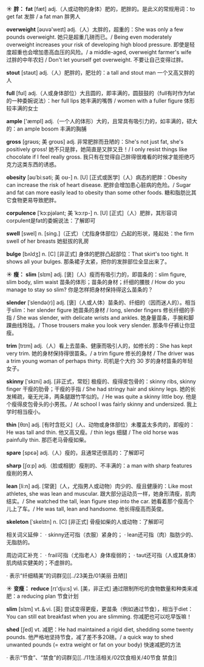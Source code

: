 ☀ <span class="category">**胖：**</span>
<span class="vocabulary">**fat**</span> [fæt] 
<span class="definition">adj.（人或动物的身体）肥的，肥胖的。是此义的常规用词：</span>to get fat 发胖 / a fat man 胖男人

<span class="vocabulary">**overweight**</span> [əʊvə'weɪt] 
<span class="definition">adj.（人）太胖的，超重的：</span>She was only a few pounds overweight. 她只是超重几磅而已。/ Being even moderately overweight increases your risk of developing high blood pressure. 即使是轻度超重也会增加患高血压的风险。/ a middle-aged, overweight farmer's wife 过胖的中年农妇 / Don't let yourself get overweight. 不要让自己变得过胖。

<span class="vocabulary">**stout**</span> [staʊt] 
<span class="definition">adj.（人）肥胖的，肥壮的：</span>a tall and stout man 一个又高又胖的人 

<span class="vocabulary">**full**</span> [fʊl] 
<span class="definition">adj.（人或身体部位）大且圆的，即丰满的，圆鼓鼓的（full有时作为fat的一种委婉说法）：</span>her full lips 她丰满的嘴唇 / women with a fuller figure 体形较丰满的女士

<span class="vocabulary">**ample**</span> ['æmpl] 
<span class="definition">adj.（一个人的体形）大的，且常具有吸引力的，如丰满的，硕大的：</span>an ample bosom 丰满的胸脯
            
<span class="vocabulary">**gross**</span> [grəʊs; 美 groʊs]
<span class="definition">adj. 非常肥胖而丑陋的：</span>She's not just fat, she's positively gross! 她不只是胖，她简直是又胖又丑！/ I only resist things like chocolate if I feel really gross. 我只有在觉得自己胖得很难看的时候才能拒绝巧克力这类东西的诱惑。          

<span class="vocabulary">**obesity**</span> [əʊˈbi:səti; 美 oʊ-]
<span class="definition">n. [U] [正式或医学]（人）病态的肥胖：</span>Obesity can increase the risk of heart disease. 肥胖会增加患心脏病的危险。/ Sugar and fat can more easily lead to obesity than some other foods. 糖和脂肪比其它食物更易导致肥胖。

<span class="vocabulary">**corpulence**</span> [ˈkɔ:pjələnt; 美 ˈkɔ:rp-]
<span class="definition">n. [U] [正式]（人）肥胖，其形容词corpulent是fat的委婉说法：</span>了解即可

<span class="vocabulary">**swell**</span> [swel] 
<span class="definition">n. [sing.]（正式）（尤指身体部位）凸起的形状，隆起处：</span>the firm swell of her breasts 她挺拔的乳房
           
<span class="vocabulary">**bulge**</span> [bʌldʒ]
<span class="definition">n. [C] [非正式] 身体的肥胖凸起部位：</span>That skirt's too tight. It shows all your bulges. 那条裙子太紧，把你的发胖部位全显出来了。

☀ <span class="category">**瘦：**</span>
<span class="vocabulary">**slim**</span> [slɪm] 
<span class="definition">adj. [褒]（人）瘦而有吸引力的，即苗条的：</span>slim figure, slim body, slim waist 苗条的体形；苗条的身材；纤细的腰肢 / How do you manage to stay so slim? 你是怎样把身材保持得这么苗条的？
           
<span class="vocabulary">**slender**</span> [ˈslendə(r)]
<span class="definition">adj. [褒]（人或人体）苗条的、纤细的（因而迷人的）。相当于slim：</span>her slender figure 她苗条的身材 / long, slender fingers 修长纤细的手指 / She was slender, with delicate wrists and ankles. 她身量苗条，手腕和脚踝曲线玲珑。/ Those trousers make you look very slender. 那条牛仔裤让你显瘦。
           
<span class="vocabulary">**trim**</span> [trɪm]
<span class="definition">adj.（人）看上去苗条、健康而吸引人的，如修长的：</span>She has kept very trim. 她的身材保持得很苗条。/ a trim figure 修长的身材 / The driver was a trim young woman of perhaps thirty. 司机是个大约 30 岁的身材苗条的年轻女子。           

<span class="vocabulary">**skinny**</span> [ˈskɪni]
<span class="definition">adj. [非正式，常贬] 极瘦的、瘦得皮包骨的：</span>skinny ribs, skinny finger 干瘦的肋骨；干瘦的手指 / She had stringy hair and skinny legs. 她的长发稀疏，毫无光泽，两条腿跟竹竿似的。/ He was quite a skinny little boy. 他是个瘦得皮包骨头的小男孩。/ At school I was fairly skinny and undersized. 我上学时相当瘦小。

<span class="vocabulary">**thin**</span> [θɪn] 
<span class="definition">adj. [有时含贬义]（人、动物或身体部位）未覆盖太多肉的，即瘦的：</span>He was tall and thin. 他又高又瘦。/ thin legs 细腿 / The old horse was painfully thin. 那匹老马骨瘦如柴。

<span class="vocabulary">**spare**</span> [spεə] 
<span class="definition">adj.（人）瘦的，且通常还很高的：</span>了解即可

<span class="vocabulary">**sharp**</span> [ʃɑːp] 
<span class="definition">adj.（脸或相貌）瘦削的、不丰满的：</span>a man with sharp features 瘦削的男人 
             
<span class="vocabulary">**lean**</span> [li:n]
<span class="definition">adj. [常褒]（人，尤指男人或动物）肉少的、瘦且健康的：</span>Like most athletes, she was lean and muscular. 跟大部分运动员一样，她身形清瘦，肌肉结实。/ She watched the tall, lean figure step into the car. 她看着那个瘦高个儿上了车。/ He was tall, lean and handsome. 他长得瘦高而英俊。

<span class="vocabulary">**skeleton**</span> [ˈskelɪtn]
<span class="definition">n. [C] [非正式] 骨瘦如柴的人或动物：</span>了解即可

相关词义延伸：
· skinny还可指（衣服）紧身的；
· lean还可指（肉）脂肪少的、无脂肪的。

周边词汇补充：
· frail可指（尤指老人）身体瘦弱的；
· taut还可指（人或其身体）肌肉结实健美的；不虚胖的。

· 表示“纤细精美”的词群见[[../23美丑/01美丽 丑陋]]

☀ <span class="category">**变瘦：**</span>
<span class="vocabulary">**reduce**</span> [rɪ'dju:s] 
<span class="definition">vi. [美，非正式] 通过限制所吃的食物数量和种类来减肥：</span>a reducing plan 节食计划

<span class="vocabulary">**slim**</span> [slɪm] 
<span class="definition">vt.＆vi. [英] 尝试变得更瘦，更苗条（例如通过节食），相当于diet：</span>You can still eat breakfast when you are slimming. 你减肥也可以吃早饭嘛！
           
<span class="vocabulary">**shed**</span> [ʃed]
<span class="definition">vt. 减肥：</span>He had maintained a rigid diet, shedding some twenty pounds. 他严格地坚持节食，减了差不多20磅。/ a quick way to shed unwanted pounds (= extra weight or fat on your body) 快速减肥的方法

· 表示“节食”、“禁食”的词群见[[../11生活相关/02饮食相关/40节食 禁食]]
